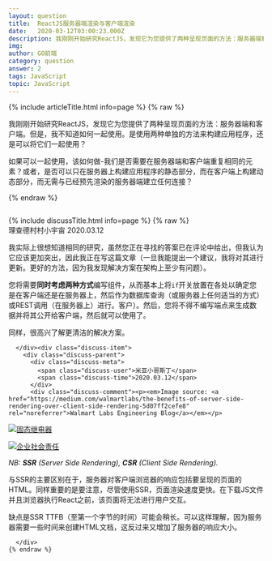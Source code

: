 ```yaml
---
layout: question
title:  ReactJS服务器端渲染与客户端渲染
date:   2020-03-12T03:00:23.000Z
description: 我刚刚开始研究ReactJS，发现它为您提供了两种呈现页面的方法：服务器端和客户端。但是，我不知道如何一起使用。是使用两种单独的方法来构建应用程序，还是可...
img: 
author: GO前端
category: question
answer: 2
tags: JavaScript
topic: JavaScript
---
```

<div class="article-root">
  <div class="article">
    {% include articleTitle.html info=page %}
    {% raw %}
    <div class="article-content"><p><font style="vertical-align: inherit;"><font style="vertical-align: inherit;">我刚刚开始研究ReactJS，发现它为您提供了两种呈现页面的方法：服务器端和客户端。</font><font style="vertical-align: inherit;">但是，我不知道如何一起使用。</font><font style="vertical-align: inherit;">是使用两种单独的方法来构建应用程序，还是可以将它们一起使用？</font></font></p>

<p><font style="vertical-align: inherit;"><font style="vertical-align: inherit;">如果可以一起使用，该如何做-我们是否需要在服务器端和客户端重复相同的元素？</font><font style="vertical-align: inherit;">或者，是否可以只在服务器上构建应用程序的静态部分，而在客户端上构建动态部分，而无需与已经预先渲染的服务器端建立任何连接？</font></font></p></div>
    {% endraw %}
  </div>
  <p style="height: 0;width:0;overflow: hidden;"> 第914篇《ReactJS服务器端渲染与客户端渲染》来自Winter(https://github.com/aiyld/aiyld.github.io)的站点</p>
  <div class="discuss-wrapper">
    {% include discussTitle.html info=page %}
    {% raw %}
    <div class="discuss-item">
        <div class="discuss-parent">
          <div class="discuss-meta">
            <span class="discuss-user">理查德村村小宇宙</span>
            <span class="discuss-time">2020.03.12</span>
          </div>
          <div class="discuss-comment"><p><font style="vertical-align: inherit;"><font style="vertical-align: inherit;">我实际上很想知道相同的研究，虽然您正在寻找的答案已在评论中给出，但我认为它应该更加突出，因此我正在写这篇文章（一旦我能提出一个建议，我将对其进行更新。更好的方法，因为我发现解决方案在架构上至少有问题）。</font></font></p>

<p><font style="vertical-align: inherit;"><font style="vertical-align: inherit;">您将需要</font></font><strong><font style="vertical-align: inherit;"><font style="vertical-align: inherit;">同时考虑两种方式</font></font></strong><font style="vertical-align: inherit;"><font style="vertical-align: inherit;">编写组件，</font><font style="vertical-align: inherit;">从而基本上将</font></font><code>if</code><font style="vertical-align: inherit;"><font style="vertical-align: inherit;">开关</font><font style="vertical-align: inherit;">放置</font><font style="vertical-align: inherit;">在各处以确定您是在客户端还是在服务器上，然后作为数据库查询（或服务器上任何适当的方式）或REST调用（在服务器上）进行。客户）。</font><font style="vertical-align: inherit;">然后，您将不得不编写端点来生成数据并将其公开给客户端，然后就可以使用了。</font></font></p>

<p><font style="vertical-align: inherit;"><font style="vertical-align: inherit;">同样，很高兴了解更清洁的解决方案。</font></font></p></div>
        </div>
        
      </div><div class="discuss-item">
        <div class="discuss-parent">
          <div class="discuss-meta">
            <span class="discuss-user">米亚小哥斯丁</span>
            <span class="discuss-time">2020.03.12</span>
          </div>
          <div class="discuss-comment"><p><em>Image source: <a href="https://medium.com/walmartlabs/the-benefits-of-server-side-rendering-over-client-side-rendering-5d07ff2cefe8" rel="noreferrer">Walmart Labs Engineering Blog</a></em></p>

<p><a href="https://i.stack.imgur.com/9wpJA.png" rel="noreferrer"><img src="https://i.stack.imgur.com/9wpJA.png" alt="固态继电器"></a></p>

<p><a href="https://i.stack.imgur.com/o7SVw.png" rel="noreferrer"><img src="https://i.stack.imgur.com/o7SVw.png" alt="企业社会责任"></a></p>

<p><em>NB: <strong>SSR</strong> (Server Side Rendering), <strong>CSR</strong> (Client Side Rendering).</em></p>

<p><font style="vertical-align: inherit;"><font style="vertical-align: inherit;">与SSR的主要区别在于，服务器对客户端浏览器的响应包括要呈现的页面的HTML。</font><font style="vertical-align: inherit;">同样重要的是要注意，尽管使用SSR，页面渲染速度更快。</font><font style="vertical-align: inherit;">在下载JS文件并且浏览器执行React之前，该页面将无法进行用户交互。</font></font></p>

<p><font style="vertical-align: inherit;"><font style="vertical-align: inherit;">缺点是SSR TTFB（至第一个字节的时间）可能会稍长。</font><font style="vertical-align: inherit;">可以这样理解，因为服务器需要一些时间来创建HTML文档，这反过来又增加了服务器的响应大小。</font></font></p></div>
        </div>
        
      </div>
    {% endraw %}
  </div>
<div>
